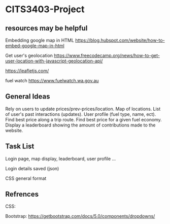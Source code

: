# CITS3403-Project

## resources may be helpful
Embedding google map in HTML <https://blog.hubspot.com/website/how-to-embed-google-map-in-html>

Get user's geolocation <https://www.freecodecamp.org/news/how-to-get-user-location-with-javascript-geolocation-api/>

<https://leafletjs.com/>

fuel watch <https://www.fuelwatch.wa.gov.au>

## General Ideas
Rely on users to update prices/prev-prices/location. Map of locations. List of user's past interactions (updates). User profile (fuel type, name, ect). Find best price along a trip route. Find best price for a given fuel economy. Display a leaderboard showing the amount of contributions made to the website.

## Task List
Login page, map display, leaderboard, user profile ...

Login details saved (json)

CSS general format

## Refrences
CSS:

Bootstrap: https://getbootstrap.com/docs/5.0/components/dropdowns/

